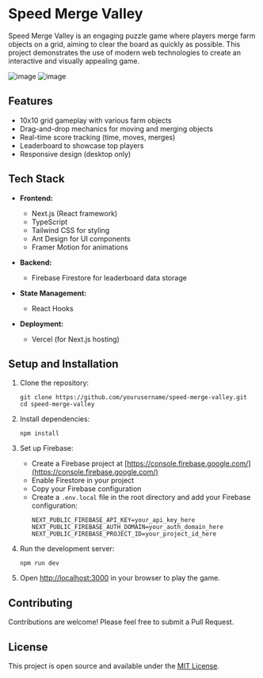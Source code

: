 # Speed Merge Valley

Speed Merge Valley is an engaging puzzle game where players merge farm objects on a grid, aiming to clear the board as quickly as possible. This project demonstrates the use of modern web technologies to create an interactive and visually appealing game.

![image](https://github.com/user-attachments/assets/fc7217f4-d19b-415d-8efd-35661f7cf980)
![image](https://github.com/user-attachments/assets/8ab54cc4-f0fa-46ef-a5e4-2958334552a2)

## Features

- 10x10 grid gameplay with various farm objects
- Drag-and-drop mechanics for moving and merging objects
- Real-time score tracking (time, moves, merges)
- Leaderboard to showcase top players
- Responsive design (desktop only)

## Tech Stack

- **Frontend:**

  - Next.js (React framework)
  - TypeScript
  - Tailwind CSS for styling
  - Ant Design for UI components
  - Framer Motion for animations

- **Backend:**

  - Firebase Firestore for leaderboard data storage

- **State Management:**

  - React Hooks

- **Deployment:**
  - Vercel (for Next.js hosting)

## Setup and Installation

1. Clone the repository:

   ```
   git clone https://github.com/yourusername/speed-merge-valley.git
   cd speed-merge-valley
   ```

2. Install dependencies:

   ```
   npm install
   ```

3. Set up Firebase:

   - Create a Firebase project at [https://console.firebase.google.com/](https://console.firebase.google.com/)
   - Enable Firestore in your project
   - Copy your Firebase configuration
   - Create a `.env.local` file in the root directory and add your Firebase configuration:
     ```
     NEXT_PUBLIC_FIREBASE_API_KEY=your_api_key_here
     NEXT_PUBLIC_FIREBASE_AUTH_DOMAIN=your_auth_domain_here
     NEXT_PUBLIC_FIREBASE_PROJECT_ID=your_project_id_here
     ```

4. Run the development server:

   ```
   npm run dev
   ```

5. Open [http://localhost:3000](http://localhost:3000) in your browser to play the game.

## Contributing

Contributions are welcome! Please feel free to submit a Pull Request.

## License

This project is open source and available under the [MIT License](LICENSE).
